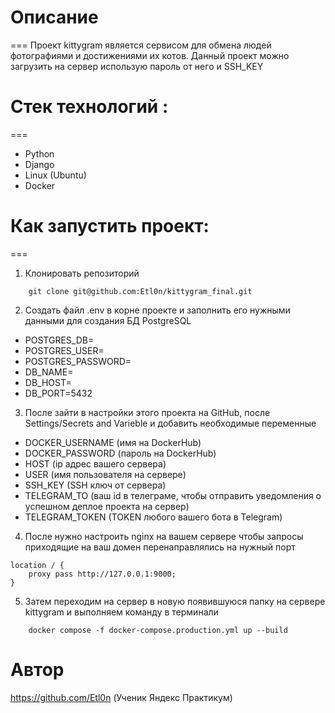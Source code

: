 # Описание 
===
Проект kittygram является сервисом для обмена людей фотографиями и достижениями их котов. Данный проект можно загрузить на сервер использую пароль от него и SSH_KEY
# Стек технологий :
===
- Python
- Django
- Linux (Ubuntu)
- Docker
# Как запустить проект:
===
1. Клонировать репозиторий
```
    git clone git@github.com:Etl0n/kittygram_final.git
```
2. Создать файл .env в корне проекте и заполнить его нужными данными для создания БД PostgreSQL
-    POSTGRES_DB=
-    POSTGRES_USER=
-    POSTGRES_PASSWORD=
-    DB_NAME=
-    DB_HOST=
-    DB_PORT=5432

3. После зайти в настройки этого проекта на GitHub, после Settings/Secrets and Varieble и добавить необходимые переменные
- DOCKER_USERNAME (имя на DockerHub)
- DOCKER_PASSWORD (пароль на DockerHub)
- HOST (ip адрес вашего сервера)
- USER (имя пользователя на сервере)
- SSH_KEY (SSH ключ от сервера)
- TELEGRAM_TO (ваш id в телеграме, чтобы отправить уведомления о успешном деплое проекта на сервер)
- TELEGRAM_TOKEN (TOKEN любого вашего бота в Telegram)
4. После нужно настроить nginx на вашем сервере чтобы запросы приходящие на ваш домен перенаправлялись на нужный порт
```
location / {
    proxy pass http://127.0.0.1:9000;
}
```
5. Затем переходим на сервер в новую появившуюся папку на сервере kittygram и выполняем команду в терминали
```
    docker compose -f docker-compose.production.yml up --build
```
# Автор
https://github.com/Etl0n (Ученик Яндекс Практикум)
